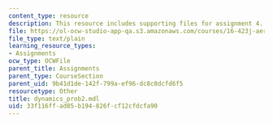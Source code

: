 ```yaml
---
content_type: resource
description: This resource includes supporting files for assignment 4.
file: https://ol-ocw-studio-app-qa.s3.amazonaws.com/courses/16-423j-aerospace-biomedical-and-life-support-engineering-spring-2006/33f116ffad85b194826fcf12cfdcfa90_dynamics_prob2.mdl
file_type: text/plain
learning_resource_types:
- Assignments
ocw_type: OCWFile
parent_title: Assignments
parent_type: CourseSection
parent_uid: 9b41d1de-142f-799a-ef96-dc8c0dcfd6f5
resourcetype: Other
title: dynamics_prob2.mdl
uid: 33f116ff-ad85-b194-826f-cf12cfdcfa90
---
```


